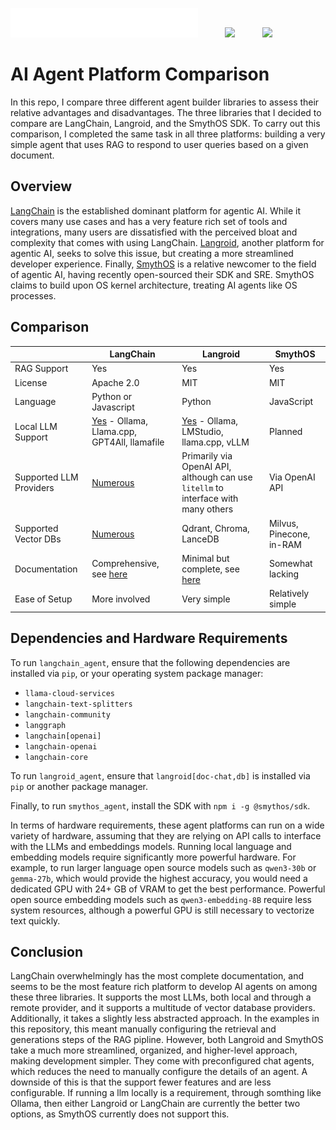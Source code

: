 
<p float="left">
  <img src="https://raw.githubusercontent.com/langchain-ai/langchain/master/docs/static/img/logo-light.svg" width="300">
  &nbsp;&nbsp;&nbsp;&nbsp;&nbsp;&nbsp;&nbsp;&nbsp;&nbsp;
  <img src="https://raw.githubusercontent.com/langroid/langroid/main/docs/assets/langroid-card-lambda-ossem-rust-1200-630.png" width="150">
  &nbsp;&nbsp;&nbsp;&nbsp;&nbsp;&nbsp;&nbsp;&nbsp;&nbsp;
  <img src="https://raw.githubusercontent.com/SmythOS/smyth-docs/refs/heads/main/static/img/smythos-500px.png" width="75">
</p>

# AI Agent Platform Comparison
In this repo, I compare three different agent builder libraries to assess their relative advantages and disadvantages. The three libraries that I decided to compare are LangChain, Langroid, and the SmythOS SDK. To carry out this comparison, I completed the same task in all three platforms: building a very simple agent that uses RAG to respond to user queries based on a given document.

## Overview
[LangChain](https://www.langchain.com/) is the established dominant platform for agentic AI. While it covers many use cases and has a very feature rich set of tools and integrations, many users are dissatisfied with the perceived bloat and complexity that comes with using LangChain. [Langroid](https://langroid.github.io/langroid/), another platform for agentic AI, seeks to solve this issue, but creating a more streamlined developer experience. Finally, [SmythOS](https://github.com/SmythOS/sre) is a relative newcomer to the field of agentic AI, having recently open-sourced their SDK and SRE. SmythOS claims to build upon OS kernel architecture, treating AI agents like OS processes.

## Comparison
|                      | LangChain  | Langroid | SmythOS    |
|----------------------|------------|----------|------------|
| RAG Support          | Yes        | Yes      | Yes        |
| License              | Apache 2.0 | MIT      | MIT        |
| Language             | Python or Javascript | Python | JavaScript |
| Local LLM Support    | [Yes](https://python.langchain.com/docs/how_to/local_llms/) - Ollama, Llama.cpp, GPT4All, llamafile | [Yes](https://langroid.github.io/langroid/tutorials/local-llm-setup/) - Ollama, LMStudio, llama.cpp, vLLM | Planned |
| Supported LLM Providers | [Numerous](https://python.langchain.com/docs/integrations/llms/) | Primarily via OpenAI API, although can use `litellm` to interface with many others | Via OpenAI API |
| Supported Vector DBs | [Numerous](https://python.langchain.com/docs/integrations/vectorstores/) | Qdrant, Chroma, LanceDB | Milvus, Pinecone, in-RAM |
| Documentation | Comprehensive, see [here](https://python.langchain.com/docs/introduction/) | Minimal but complete, see [here](https://langroid.github.io/langroid/quick-start/) | Somewhat lacking |
| Ease of Setup | More involved | Very simple | Relatively simple

## Dependencies and Hardware Requirements
To run `langchain_agent`, ensure that the following dependencies are installed via `pip`, or your operating system package manager:
- `llama-cloud-services`
- `langchain-text-splitters`
- `langchain-community`
- `langgraph`
- `langchain[openai]`
- `langchain-openai`
- `langchain-core`

To run `langroid_agent`, ensure that `langroid[doc-chat,db]` is installed via `pip` or another package manager.

Finally, to run `smythos_agent`, install the SDK with `npm i -g @smythos/sdk`.

In terms of hardware requirements, these agent platforms can run on a wide variety of hardware, assuming that they are relying on API calls to interface with the LLMs and embeddings models. Running local language and embedding models require significantly more powerful hardware. For example, to run larger language open source models such as `qwen3-30b` or `gemma-27b`, which would provide the highest accuracy, you would need a dedicated GPU with 24+ GB of VRAM to get the best performance. Powerful open source embedding models such as `qwen3-embedding-8B` require less system resources, although a powerful GPU is still necessary to vectorize text quickly.

## Conclusion
LangChain overwhelmingly has the most complete documentation, and seems to be the most feature rich platform to develop AI agents on among these three libraries. It supports the most LLMs, both local and through a remote provider, and it supports a multitude of vector database providers. Additionally, it takes a slightly less abstracted approach. In the examples in this repository, this meant manually configuring the retrieval and generations steps of the RAG pipline. However, both Langroid and SmythOS take a much more streamlined, organized, and higher-level approach, making development simpler. They come with preconfigured chat agents, which reduces the need to manually configure the details of an agent. A downside of this is that the support fewer features and are less configurable. If running a llm locally is a requirement, through somthing like Ollama, then either Langroid or LangChain are currently the better two options, as SmythOS currently does not support this.
